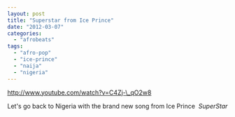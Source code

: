 ```yaml
---
layout: post
title: "Superstar from Ice Prince"
date: "2012-03-07"
categories: 
  - "afrobeats"
tags: 
  - "afro-pop"
  - "ice-prince"
  - "naija"
  - "nigeria"
---
```


http://www.youtube.com/watch?v=C4Zj-\_qO2w8

Let's go back to Nigeria with the brand new song from Ice Prince  _SuperStar_
